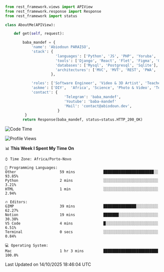 ###
```python
from rest_framework.views import APIView
from rest_framework.response import Response
from rest_framework import status

class AboutMe(APIView):

    def get(self, request):

        baba_mandef = {
            'name': 'Abiodoun PARAISO',
            'stack': {
                       'languages': ['Python', 'JS', 'PHP', 'Yoruba', 'Fongbe', 'Kreyol', 'English', 'French'],
                       'tools': ['Django', 'React', 'Flet', 'Figma', 'GIMP', 'Inckscape', 'Kdenlive', 'Blender'],
                       'databases': ['Mysql', 'Postgresql', 'Sqlite'],
                       'architectures': ['MVC', 'MVT', 'REST', 'PWA', 'SPA', 'MicroServices']
                     },

            'roles': ['Software Engineer', 'Video & 3D Artist', 'Teacher', 'Mentor', 'Farmer'],
            'askme': ['DIY',  'Africa', 'Science', 'Photo & Video', 'Tech', 'Agro'],
            'contact': {
                           'Telegram': 'baba_mandef',
                           'Youtube': 'baba-mandef'
                           'Mail': 'contact@abiodoun.dev',
                        }
         }
        return Response(baba_mandef, status=status.HTTP_200_OK)

```                    

<!--START_SECTION:waka-->
![Code Time](http://img.shields.io/badge/Code%20Time-1%2C862%20hrs%2058%20mins-blue)

![Profile Views](http://img.shields.io/badge/Profile%20Views-0-blue)

📊 **This Week I Spent My Time On** 

```text
⌚︎ Time Zone: Africa/Porto-Novo

💬 Programming Languages: 
Other                    59 mins             ███████████████████████░░   93.85% 
Python                   2 mins              ░░░░░░░░░░░░░░░░░░░░░░░░░   3.21% 
HTML                     1 min               ░░░░░░░░░░░░░░░░░░░░░░░░░   2.94%

🔥 Editors: 
GIMP                     39 mins             ███████████████░░░░░░░░░░   62.27% 
Notion                   19 mins             ███████░░░░░░░░░░░░░░░░░░   30.38% 
VS Code                  4 mins              █░░░░░░░░░░░░░░░░░░░░░░░░   6.51% 
Terminal                 0 secs              ░░░░░░░░░░░░░░░░░░░░░░░░░   0.84%

💻 Operating System: 
Mac                      1 hr 3 mins         █████████████████████████   100.0%

```


 Last Updated on 14/10/2025 18:46:04 UTC
<!--END_SECTION:waka-->
